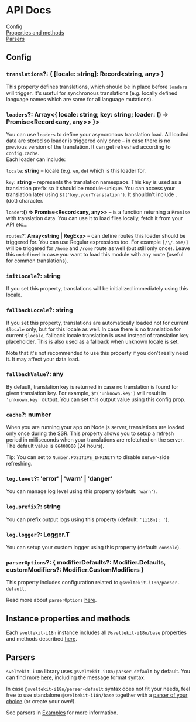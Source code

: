 # API Docs

[Config](#config)\
[Properties and methods](#instance-properties-and-methods)\
[Parsers](#parsers)


## Config

### `translations`?: __{ [locale: string]: Record<string, any> }__
This property defines translations, which should be in place before `loaders` will trigger. It's useful for synchronous translations (e.g. locally defined language names which are same for all language mutations).

### `loaders`?: __Array<{ locale: string; key: string; loader: () => Promise<Record<any, any>> }>__
You can use `loaders` to define your asyncronous translation load. All loaded data are stored so loader is triggered only once – in case there is no previous version of the translation. It can get refreshed according to `config.cache`.\
Each loader can include:

`locale`: __string__ – locale (e.g. `en`, `de`) which is this loader for.

`key`: __string__ – represents the translation namespace. This key is used as a translation prefix so it should be module-unique. You can access your translation later using `$t('key.yourTranslation')`. It shouldn't include `.` (dot) character.

`loader`:__() => Promise<Record<any, any>>__ – is a function returning a `Promise` with translation data. You can use it to load files locally, fetch it from your API etc...

`routes`?: __Array<string | RegExp>__ – can define routes this loader should be triggered for. You can use Regular expressions too. For example `[/\/.ome/]` will be triggered for `/home` and `/rome` route as well (but still only once). Leave this `undefined` in case you want to load this module with any route (useful for common translations).

### `initLocale`?: __string__
If you set this property, translations will be initialized immediately using this locale.

### `fallbackLocale`?: __string__
If you set this property, translations are automatically loaded not for current `$locale` only, but for this locale as well. In case there is no translation for current `$locale`, fallback locale translation is used instead of translation key placeholder. This is also used as a fallback when unknown locale is set.

Note that it's not recommended to use this property if you don't really need it. It may affect your data load.

### `fallbackValue`?: __any__
By default, translation key is returned in case no translation is found for given translation key. For example, `$t('unknown.key')` will result in `'unknown.key'` output. You can set this output value using this config prop.

### `cache`?: __number__
When you are running your app on Node.js server, translations are loaded only once during the SSR. This property allows you to setup a refresh period in milliseconds when your translations are refetched on the server. The default value is `86400000` (24 hours).

Tip: You can set to `Number.POSITIVE_INFINITY` to disable server-side refreshing.

### `log.level`?: __'error' | 'warn' | 'danger'__
You can manage log level using this property (default: `'warn'`).

### `log.prefix`?: __string__
You can prefix output logs using this property (default: `'[i18n]: '`).
### `log.logger`?: __Logger.T__
You can setup your custom logger using this property (default: `console`).

### `parserOptions`?: __{ modifierDefaults?: Modifier.Defaults, customModifiers?: Modifier.CustomModifiers }__
This property includes configuration related to `@sveltekit-i18n/parser-default`.

Read more about `parserOptions` [here](https://github.com/sveltekit-i18n/parsers/tree/master/parser-default#options).


## Instance properties and methods

Each `sveltekit-i18n` instance includes all `@sveltekit-i18n/base` properties and methods described [here](https://github.com/sveltekit-i18n/base/blob/master/docs#instance-methods-and-properties).


## Parsers

`sveltekit-i18n` library uses `@sveltekit-i18n/parser-default` by default. You can find more [here](https://github.com/sveltekit-i18n/parsers/tree/master/parser-default#readme), including the message format syntax.

In case `@sveltekit-i18n/parser-default` syntax does not fit your needs, feel free to use standalone `@sveltekit-i18n/base` together with a [parser of your choice](https://github.com/sveltekit-i18n/parsers#readme) (or create your own!).

See parsers in [Examples](https://github.com/sveltekit-i18n/lib/tree/master/examples#parsers) for more information.

